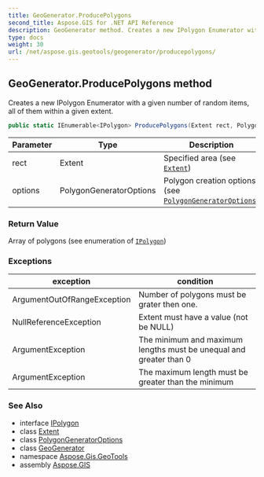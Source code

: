 ```yaml
---
title: GeoGenerator.ProducePolygons
second_title: Aspose.GIS for .NET API Reference
description: GeoGenerator method. Creates a new IPolygon Enumerator with a given number of random items all of them within a given extent.
type: docs
weight: 30
url: /net/aspose.gis.geotools/geogenerator/producepolygons/
---
```

## GeoGenerator.ProducePolygons method

Creates a new IPolygon Enumerator with a given number of random items, all of them within a given extent.

```csharp
public static IEnumerable<IPolygon> ProducePolygons(Extent rect, PolygonGeneratorOptions options)
```

| Parameter | Type | Description |
| --- | --- | --- |
| rect | Extent | Specified area (see [`Extent`](../../../aspose.gis/extent/)) |
| options | PolygonGeneratorOptions | Polygon creation options (see [`PolygonGeneratorOptions`](../../polygongeneratoroptions/)) |

### Return Value

Array of polygons (see enumeration of [`IPolygon`](../../../aspose.gis.geometries/ipolygon/))

### Exceptions

| exception | condition |
| --- | --- |
| ArgumentOutOfRangeException | Number of polygons must be grater then one. |
| NullReferenceException | Extent must have a value (not be NULL) |
| ArgumentException | The minimum and maximum lengths must be unequal and greater than 0 |
| ArgumentException | The maximum length must be greater than the minimum |

### See Also

* interface [IPolygon](../../../aspose.gis.geometries/ipolygon/)
* class [Extent](../../../aspose.gis/extent/)
* class [PolygonGeneratorOptions](../../polygongeneratoroptions/)
* class [GeoGenerator](../)
* namespace [Aspose.Gis.GeoTools](../../geogenerator/)
* assembly [Aspose.GIS](../../../)


